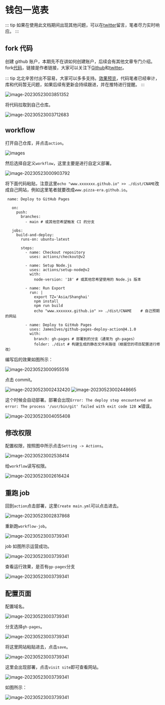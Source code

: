 # 钱包一览表

::: tip
如果在使用此文档期间出现其他问题，可以在[twitter](https://twitter.com/Mo_Wmusk)留言，笔者尽力实时响应。
:::

## fork 代码

创建 github 账户，本期先不在讲如何创建账户，后续会有其他文章专门介绍。
fork[代码](https://github.com/wxtsky/MyWalletScan)，链接是作者链接，大家可以关注下[Github](https://github.com/wxtsky/MyWalletScan)和[twitter](https://twitter.com/jingluo0)。

::: tip
北北辛苦付出不容易，大家可以多多支持。[效果预览](https://bitboxtools.github.io/#/zksync)，代码笔者已经审计，库和代码暂无问题，如果后续有更新会持续跟进，并在推特进行提醒。
:::

![image-20230523003851352](./images/image-20230523003851352.png)

将代码拉取到自己仓库。

![image-20230523003712683](./images/image-20230523003712683.png)

## workflow

打开自己仓库，并点击`action`。

![images](./images/image-20230523003739341.png)

然后选择自定义`workflow`，这里主要是进行自定义部署。

![image-20230523000903792](./images/image-20230523000903792.png)

将下面代码粘贴，注意这里`echo "www.xxxxxxx.github.io" >> ./dist/CNAME`改成自己网站，例如这里笔者就要改成`www.pizza-era.github.io`。

```shell
 name: Deploy to GitHub Pages

   on:
     push:
       branches:
         - main # 或其他您希望触发 CI 的分支

   jobs:
     build-and-deploy:
       runs-on: ubuntu-latest

       steps:
         - name: Checkout repository
           uses: actions/checkout@v2

         - name: Setup Node.js
           uses: actions/setup-node@v2
           with:
             node-version: '18' # 或其他您希望使用的 Node.js 版本

         - name: Run Export
           run: |
             export TZ='Asia/Shanghai'
             npm install
             npm run build
             echo "www.xxxxxxx.github.io" >> ./dist/CNAME    # 自己预期的网站

         - name: Deploy to GitHub Pages
           uses: JamesIves/github-pages-deploy-action@4.1.0
           with:
             branch: gh-pages # 部署到的分支（通常为 gh-pages）
             folder: ./dist # 构建生成的静态文件夹路径（根据您的项目配置进行修改）
```

编写后的效果如图所示：

![image-20230523000955516](./images/image-20230523000955516.png)

点击 commit。

![image-20230523002432420](./images/image-20230523002432420.png)
![image-20230523002448665](./images/image-20230523002448665.png)

这个时候会自动部署。部署会出现`Error: The deploy step encountered an error: The process '/usr/bin/git' failed with exit code 128 ❌`错误。

![image-20230523004055408](./images/image-20230523004055408.png)

## 修改权限

配置权限，按照图中所示点击`Setting -> Actions`。

![image-20230523002538414](./images/image-20230523002538414.png)

给`workflow`读写权限。

![image-20230523002616424](./images/image-20230523002616424.png)

## 重跑 job

回到`action`点击部署，这里`Create main.yml`可以点击进去。

![image-20230523002837868](./images/image-20230523002837868.png)

重新跑`workflow-job`。

![image-20230523003739341](./images/image-20230523004154424.png)

job 如图所示运营成功。

![image-20230523003739341](./images/image-20230523003034123.png)

查看运行效果，是否有`gp-pages`分支

![image-20230523003739341](./images/image-20230523004247529.png)

## 配置页面

配置域名。

![image-20230523003739341](./images/image-20230523004322713.png)

分支选择`gh-pages`。

![image-20230523003739341](./images/image-20230523003248224.png)

将这里网站粘贴进去，点击`save`。

![image-20230523003739341](./images/image-20230523005215424.png)

这里会出现部署，点击`visit site`即可查看网站。

![image-20230523003739341](./images/image-20230523004429886.png)

如图所示：

![image-20230523003739341](./images/image-20230523004521392.png)
